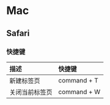 # Mac

## Safari

### 快捷键
| 描述 | 快捷键 |
| :--- | :--- |
| 新建标签页 | command + T |
| 关闭当前标签页 | command + W |

